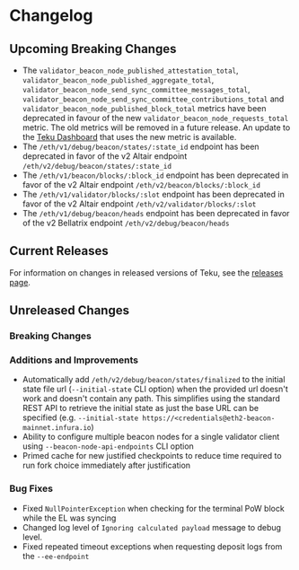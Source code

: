 # Changelog

## Upcoming Breaking Changes
- The `validator_beacon_node_published_attestation_total`, `validator_beacon_node_published_aggregate_total`,
  `validator_beacon_node_send_sync_committee_messages_total`, `validator_beacon_node_send_sync_committee_contributions_total`
  and `validator_beacon_node_published_block_total` metrics have been deprecated in favour of the new `validator_beacon_node_requests_total` metric.
  The old metrics will be removed in a future release. An update to the [Teku Dashboard](https://grafana.com/grafana/dashboards/13457) that uses the new metric is available.
- The `/eth/v1/debug/beacon/states/:state_id` endpoint has been deprecated in favor of the v2 Altair endpoint `/eth/v2/debug/beacon/states/:state_id`
- The `/eth/v1/beacon/blocks/:block_id` endpoint has been deprecated in favor of the v2 Altair endpoint `/eth/v2/beacon/blocks/:block_id`
- The `/eth/v1/validator/blocks/:slot` endpoint has been deprecated in favor of the v2 Altair endpoint `/eth/v2/validator/blocks/:slot`
- The `/eth/v1/debug/beacon/heads` endpoint has been deprecated in favor of the v2 Bellatrix endpoint `/eth/v2/debug/beacon/heads`

## Current Releases
For information on changes in released versions of Teku, see the [releases page](https://github.com/ConsenSys/teku/releases).

## Unreleased Changes

### Breaking Changes

### Additions and Improvements
- Automatically add `/eth/v2/debug/beacon/states/finalized` to the initial state file url (`--initial-state` CLI option) when the provided url doesn't work and doesn't contain any path.
  This simplifies using the standard REST API to retrieve the initial state as just the base URL can be specified (e.g. `--initial-state https://<credentials@eth2-beacon-mainnet.infura.io`)
- Ability to configure multiple beacon nodes for a single validator client using `--beacon-node-api-endpoints` CLI option
- Primed cache for new justified checkpoints to reduce time required to run fork choice immediately after justification

### Bug Fixes
- Fixed `NullPointerException` when checking for the terminal PoW block while the EL was syncing
- Changed log level of `Ignoring calculated payload` message to debug level.
- Fixed repeated timeout exceptions when requesting deposit logs from the `--ee-endpoint`
